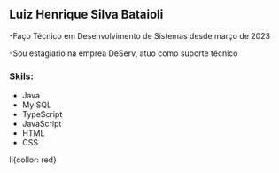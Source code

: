 <h2>Luiz Henrique Silva Bataioli</h2>

<p>-Faço Técnico em Desenvolvimento de Sistemas desde março de 2023</p>
<p>-Sou estágiario na emprea DeServ, atuo como suporte técnico</p>

<h3>Skils:</h3>

<ul>
  <li>Java</li>
  <li>My SQL</li>
  <li>TypeScript</li>
  <li>JavaScript</li>
  <li>HTML</li>
  <li>CSS</li>
</ul>
li{collor: red}
